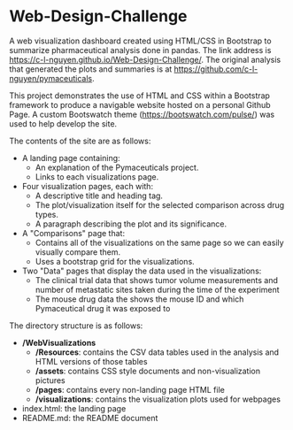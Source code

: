 # Web-Design-Challenge
A web visualization dashboard created using HTML/CSS in Bootstrap to summarize pharmaceutical analysis done in pandas. The link address is https://c-l-nguyen.github.io/Web-Design-Challenge/. The original analysis that generated the plots and summaries is at https://github.com/c-l-nguyen/pymaceuticals.


This project demonstrates the use of HTML and CSS within a Bootstrap framework to produce a navigable website hosted on a personal Github Page. A custom Bootswatch theme (https://bootswatch.com/pulse/) was used to help develop the site. 

The contents of the site are as follows:

* A landing page containing:
    * An explanation of the Pymaceuticals project.
    * Links to each visualizations page.
* Four visualization pages, each with:
    * A descriptive title and heading tag.
    * The plot/visualization itself for the selected comparison across drug types.
    * A paragraph describing the plot and its significance.
* A "Comparisons" page that:
    * Contains all of the visualizations on the same page so we can easily visually compare them.
    * Uses a bootstrap grid for the visualizations.
* Two "Data" pages that display the data used in the visualizations:
    * The clinical trial data that shows tumor volume measurements and number of metastatic sites taken during the time of the experiment
    * The mouse drug data the shows the mouse ID and which Pymaceutical drug it was exposed to
    
The directory structure is as follows:

* **/WebVisualizations**
    * **/Resources**: contains the CSV data tables used in the analysis and HTML versions of those tables
    * **/assets**: contains CSS style documents and non-visualization pictures
    * **/pages**: contains every non-landing page HTML file
    * **/visualizations**: contains the visualization plots used for webpages
* index.html: the landing page
* README.md: the README document
